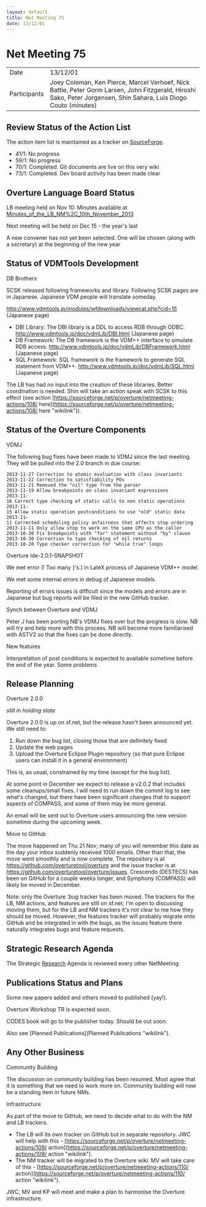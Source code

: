 ```yaml
---
layout: default
title: Net Meeting 75
date: 13/12/01
---
```


<script src="https://code.jquery.com/jquery-1.11.1.min.js">
</script>
<script src="/javascripts/edit.js"></script>
<script>setEditButonNm();</script>

# Net Meeting 75

|||
|---|---|
| Date | 13/12/01 |
| Participants | Joey Coleman, Ken Pierce, Marcel Verhoef, Nick Battle, Peter Gorm Larsen, John Fitzgerald, Hiroshi Sako,  Peter Jorgensen, Shin Sahara, Luis Diogo Couto (minutes) |

Review Status of the Action List
--------------------------------

The action item list is maintained as a tracker on
[SourceForge](https://sourceforge.net/p/overture/netmeeting-actions/).

-   41/1: No progress
-   59/1: No progress
-   70/1: Completed. Git documents are live on this very wiki
-   73/1: Completed. Dev board activity has been made clear

Overture Language Board Status
------------------------------

LB meeting held on Nov 10: Minutes available at
[Minutes\_of\_the\_LB\_NM%2C\_10th\_November\_2013](Minutes_of_the_LB_NM%2C_10th_November_2013 "wikilink")

Next meeting will be held on Dec 15 - the year's last

A new convener has not yet been selected. One will be chosen (along with
a secretary) at the beginning of the new year

Status of VDMTools Development
------------------------------

DB Brothers

SCSK released following frameworks and library. Following SCSK pages are
in Japanese. Japanese VDM people will translate someday.

<http://www.vdmtools.jp/modules/wfdownloads/viewcat.php?cid=15>
(Japanese page)

-   DBI Library: The DBI library is a DDL to access RDB through ODBC.
    <http://www.vdmtools.jp/doc/vdmLib/DBI.html> (Japanese page)
-   DB Framework: The DB framework is the VDM++ interface to simulate
    RDB access. <http://www.vdmtools.jp/doc/vdmLib/DBFramework.html>
    (Japanese page)
-   SQL Framework: SQL framework is the framework to generate SQL
    statement from VDM++. <http://www.vdmtools.jp/doc/vdmLib/SQL.html>
    (Japanese page)

The LB has had no input into the creation of these libraries. Better
coordination is needed. Shin will take an action speak with SCSK to this
effect (see action
[https://sourceforge.net/p/overture/netmeeting-actions/108/
here](https://sourceforge.net/p/overture/netmeeting-actions/108/ here "wikilink")).

Status of the Overture Components
---------------------------------

VDMJ

The following bug fixes have been made to VDMJ since the last meeting.
They will be pulled into the 2.0 branch in due course:

`2013-11-27 Correction to atomic evaluation with class invariants`\
`2013-11-22 Correction to satisfiability POs`\
`2013-11-21 Removed the "nil" type from the parser`\
`2013-11-19 Allow breakpoints on class invariant expressions`\
`2013-11-16 Correct type checking of static calls to non static operations`\
`2013-11-15 Allow static operation postconditions to use "old" static data`\
`2013-11-11 Corrected scheduling policy unfairness that affects stop ordering`\
`2013-11-11 Only allow stop to work on the same CPU as the caller`\
`2013-10-30 Fix breakpoints with "for" statement without "by" clause`\
`2013-10-30 Correction to type checking of nil returns`\
`2013-10-28 Type checker correction for "while true" loops`

Overture Ide-2.0.1-SNAPSHOT

We met error (! Too many }'s.) in LateX process of Japanese VDM++ model.

We met some internal errors in debug of Japanese models.

Reporting of errors issues is difficult since the models and errors are
in Japanese but bug reports will be filed in the new GitHub tracker.

Synch between Overture and VDMJ

Peter J has been porting NB's VDMJ fixes over but the progress is slow.
NB will try and help more with this process. NB will become more
familiarised with ASTV2 so that the fixes can be done directly.

New features

Interpretation of post conditions is expected to available sometime
before the end of the year. Some problems

Release Planning
----------------

Overture 2.0.0

*still in holding state*

Overture 2.0.0 is up on sf.net, but the release hasn't been announced
yet. We still need to:

1.  Run down the bug list, closing those that are definitely fixed
2.  Update the web pages
3.  Upload the Overture Eclipse Plugin repository (so that pure Eclipse
    users can install it in a general environment)

This is, as usual, constrained by my time (except for the bug list).

At some point in December we expect to release a v2.0.2 that includes
some cleanups/small fixes. I will need to run down the commit log to see
what's changed, but there have been significant changes that to support
aspects of COMPASS, and some of them may be more general.

An email will be sent out to Overture users announcing the new version
sometime during the upcoming week.

Move to GitHub

The move happened on Thu 21 Nov; many of you will remember this date as
the day your inbox suddenly received 1000 emails. Other than that, the
move went smoothly and is now complete. The repository is at
<https://github.com/overturetool/overture> and the issue tracker is at
<https://github.com/overturetool/overture/issues>. Crescendo (DESTECS)
has been on GitHub for a couple weeks longer, and Symphony (COMPASS)
will likely be moved in December.

Note: only the Overture *'bug* tracker has been moved. The trackers for
the LB, NM actions, and features are still on sf.net; I'm open to
discussing moving them, but for the LB and NM trackers it's not clear to
me how they should be moved. However, the features tracker will probably
migrate onto GitHub and be integrated in with the bugs, as the issues
feature there naturally integrates bugs and feature requests.

Strategic Research Agenda
-------------------------

The Strategic [Research](Research "wikilink") Agenda is reviewed every
other NetMeeting.

Publications Status and Plans
-----------------------------

Some new papers added and others moved to published (yay!).

Overture Workshop TR is expected soon.

CODES book will go to the publisher today. Should be out soon.

Also see [Planned Publications](Planned Publications "wikilink").

Any Other Business
------------------

Community Building

The discussion on community building has been resumed. Most agree that
it is something that we need to work more on. Community building will
now be a standing item in future NMs.

Infrastructure

As part of the move to GitHub, we need to decide what to do with the NM
and LB trackers.

-   The LB will its own tracker on GitHub but in separate repository.
    JWC will help with this -
    [https://sourceforge.net/p/overture/netmeeting-actions/109/
    action](https://sourceforge.net/p/overture/netmeeting-actions/109/ action "wikilink").
-   The NM tracker will be migrated to the Overture wiki. MV will take
    care of this -
    [https://sourceforge.net/p/overture/netmeeting-actions/110/
    action](https://sourceforge.net/p/overture/netmeeting-actions/110/ action "wikilink").

JWC, MV and KP will meet and make a plan to harmonise the Overture
infrastructure.

   <div id="edit_page_div"></div>